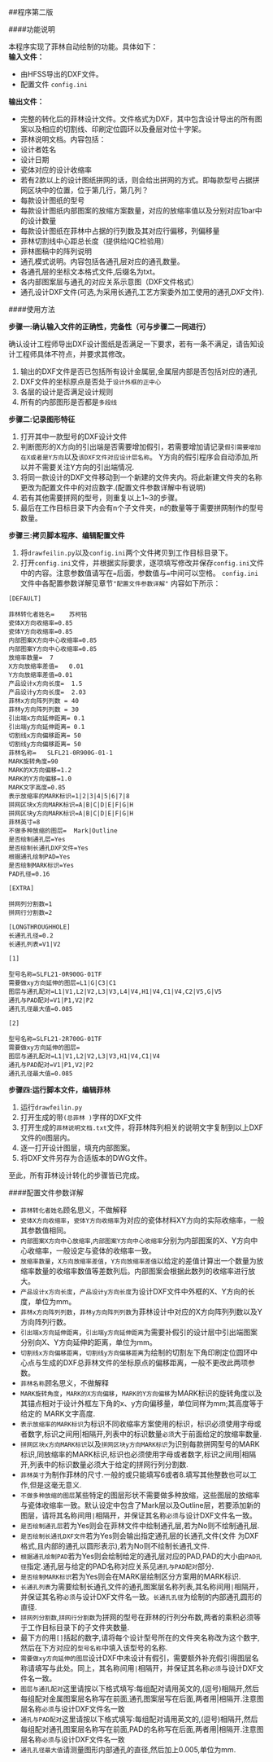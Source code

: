 ##程序第二版

####功能说明

本程序实现了菲林自动绘制的功能。具体如下：  
**输入文件：**

* 由HFSS导出的DXF文件。
* 配置文件 `config.ini`  

**输出文件：**  

* 完整的转化后的菲林设计文件。文件格式为DXF，其中包含设计导出的所有图案以及相应的切割线、印刷定位圆环以及叠层对位十字架。
* 菲林说明文档。内容包括：
 * 设计者姓名
 * 设计日期
 * 瓷体对应的设计收缩率
 * 若有2款以上的设计图纸拼网的话，则会给出拼网的方式。即每款型号占据拼网区块中的位置，位于第几行，第几列？
 * 每款设计图纸的型号
 * 每款设计图纸内部图案的放缩方案数量，对应的放缩率值以及分别对应1bar中的设计数量
 * 每款设计图纸在菲林中占据的行列数及其对应行偏移，列偏移量
 * 菲林切割线中心距总长度（提供给IQC检验用）
 * 菲林图稿中的阵列说明  
* 通孔模式说明。内容包括各通孔层对应的通孔数量。
* 各通孔层的坐标文本格式文件,后缀名为txt。
* 各内部图案层与通孔的对应关系示意图（DXF文件格式）
* 通孔设计DXF文件(可选,为采用长通孔工艺方案委外加工使用的通孔DXF文件).
  
####使用方法

**步骤一:确认输入文件的正确性，完备性（可与步骤二一同进行）**   

确认设计工程师导出DXF设计图纸是否满足一下要求，若有一条不满足，请告知设计工程师具体不符点，并要求其修改。      
1. 输出的DXF文件是否已包括所有设计金属层,金属层内部是否包括对应的通孔	
2. DXF文件的坐标原点是否处于`设计外框的正中心`  
3. 各层的设计是否满足设计规则  
4. 所有的内部图形是否都是`多段线`  

**步骤二:记录图形特征**   

1. 打开其中一款型号的DXF设计文件   
2. 判断图形的X方向的引出端是否需要增加假引，若需要增加请记录`假引需要增加在X或者是Y方向`以及`该DXF文件对应设计层名称`。  Y方向的假引程序会自动添加,所以并不需要关注Y方向的引出端情况.
3. 将同一款设计的DXF文件移动到一个新建的文件夹内。将此新建文件夹的名称更改为配置文件中的对应数字.(配置文件参数详解中有说明)
4. 若有其他需要拼网的型号，则重复以上1~3的步骤。
5. 最后在工作目标目录下内会有n个子文件夹，n的数量等于需要拼网制作的型号数量。

**步骤三:拷贝脚本程序、编辑配置文件**  

1. 将`drawfeilin.py`以及`config.ini`两个文件拷贝到工作目标目录下。
2. 打开`config.ini`文件，并根据实际要求，逐项填写修改并保存`config.ini`文件中的内容。注意参数值请写在`=`后面，参数值与`=`中间可以空格。 `config.ini`文件中各配置参数详解见章节`"配置文件参数详解"` 内容如下所示：  
```
﻿﻿[DEFAULT]

菲林转化者姓名=	苏柯铭
瓷体X方向收缩率=0.85  
瓷体Y方向收缩率=0.85
内部图案X方向中心收缩率=0.85
内部图案Y方向中心收缩率=0.85   
放缩率数量=	7
X方向放缩率差值=	0.01
Y方向放缩率差值=0.01
产品设计x方向长度=	1.5
产品设计y方向长度=	2.03
菲林x方向阵列列数 =	40
菲林y方向阵列列数 =	30
引出端x方向延伸距离=	0.1
引出端y方向延伸距离=	0.1
切割线x方向偏移距离=	50
切割线y方向偏移距离=	50
菲林名称=	SLFL21-0R900G-01-1
MARK旋转角度=90
MARK的X方向偏移=1.2
MARK的Y方向偏移=1.0
MARK文字高度=0.85
表示放缩率的MARK标识=1|2|3|4|5|6|7|8
拼网区块x方向MARK标识=A|B|C|D|E|F|G|H
拼网区块y方向MARK标识=A|B|C|D|E|F|G|H
菲林英寸=8
不做多种放缩的图层=	Mark|Outline
是否绘制通孔层=Yes
是否绘制长通孔DXF文件=Yes
根据通孔绘制PAD=Yes
是否绘制MARK标识=Yes
PAD孔径=0.16

[EXTRA]

拼网列分割数=1
拼网行分割数=2

[LONGTHROUGHHOLE]
长通孔孔径=0.2
长通孔列表=V1|V2

[1]

型号名称=SLFL21-0R900G-01TF
需要做xy方向延伸的图层=L1|G|C3|C1
图层与通孔配对=L1|V1,L2|V2,L3|V3,L4|V4,H1|V4,C1|V4,C2|V5,G|V5
通孔与PAD配对=V1|P1,V2|P2
通孔孔径最大值=0.085

[2]

型号名称=SLFL21-2R700G-01TF
需要做xy方向延伸的图层=
图层与通孔配对=L1|V1,L2|V2,L3|V3,H1|V4,C1|V4
通孔与PAD配对=V1|P1,V2|P2
通孔孔径最大值=0.085
```

**步骤四:运行脚本文件，编辑菲林**  

1. 运行`drawfeilin.py`  
2. 打开生成的带`(总菲林 )`字样的DXF文件  
3. 打开生成的`菲林说明文档.txt`文件，将菲林阵列相关的说明文字复制到以上DXF文件的`0`图层内。  
4. 逐一打开设计图层，填充内部图案。  
5. 将DXF文件另存为合适版本的DWG文件。  

至此，所有菲林设计转化的步骤皆已完成。 

####配置文件参数详解

* `菲林转化者姓名`顾名思义，不做解释
* `瓷体X方向收缩率`，`瓷体Y方向收缩率`为对应的瓷体材料XY方向的实际收缩率，一般其参数值相同。
* `内部图案X方向中心放缩率`,`内部图案Y方向中心收缩率`分别为内部图案的X、Y方向中心收缩率，一般设定与瓷体的收缩率一致。
* `放缩率数量`，`X方向放缩率差值`，`Y方向放缩率差值`以给定的差值计算出一个数量为放缩率数量的收缩率数值等差数列后。内部图案会根据此数列的收缩率进行放大。
* `产品设计x方向长度`，`产品设计y方向长度`为设计DXF文件中外框的X、Y方向的长度，单位为mm。
* `菲林x方向阵列列数`，`菲林y方向阵列列数`为菲林设计中对应的X方向阵列列数以及Y方向阵列行数。
* `引出端x方向延伸距离`，`引出端y方向延伸距离`为需要补假引的设计层中引出端图案分别向X、Y方向延伸的距离，单位为mm。
* `切割线x方向偏移距离`，`切割线y方向偏移距离`为绘制的切割左下角印刷定位圆环中心点与生成的DXF总菲林文件的坐标原点的偏移距离，一般不更改此两项参数。
* `菲林名称`顾名思义，不做解释
* `MARK旋转角度`，`MARK的X方向偏移`，`MARK的Y方向偏移`为MARK标识的旋转角度以及其锚点相对于设计外框左下角的x、y方向偏移量，单位同样为mm;其高度等于给定的 MARK文字高度.
* `表示放缩率的MARK标识`为标识不同收缩率方案使用的标识，标识必须使用字母或者数字,标识之间用|相隔开,列表中的标识数量`必须`大于前面给定的放缩率数量.
* `拼网区块x方向MARK标识`以及`拼网区块y方向MARK标识`为识别每款拼网型号的MARK标识,同放缩率的MARK标识,标识也必须使用字母或者数字,标识之间用|相隔开,列表中的标识数量必须大于给定的拼网行列分割数.
* `菲林英寸`为制作菲林的尺寸.一般的或只能填写6或者8.填写其他整数也可以工作,但是这毫无意义.
* `不做多种放缩的图层`某些特定的图层形状不需要做多种放缩，这些图层的放缩率与瓷体收缩率一致。默认设定中包含了Mark层以及Outline层，若要添加新的图层，请将其名称间用`|`相隔开，并保证其名称`必须`与设计DXF文件名一致。
* `是否绘制通孔层`若为Yes则会在菲林文件中绘制通孔层,若为No则不绘制通孔层.
* `是否绘制长通孔DXF文件`若为Yes则会输出指定通孔层的长通孔文件(文件 为DXF格式,且内部的通孔以圆形表示),若为No则不绘制长通孔文件.
* `根据通孔绘制PAD`若为Yes则会绘制给定的通孔层对应的PAD,PAD的大小由`PAD孔径`指定.通孔层与给定的PAD名称对应关系见`通孔与PAD配对`部分.
* `是否绘制MARK标识`若为Yes则会在MARK层绘制区分方案用的MARK标识.
* `长通孔列表`为需要绘制长通孔文件的通孔图案层名称列表,其名称间用`|`相隔开，并保证其名称`必须`与设计DXF文件名一致。`长通孔孔径`为绘制的内部通孔圆形的直径.
* `拼网列分割数`,`拼网行分割数`为拼网的型号在菲林的行列分布数,两者的乘积必须等于工作目标目录下的子文件夹数量.
* 最下方的用`[]`括起的数字,请将每个设计型号所在的文件夹名称改为这个数字,然后在下方对应的`型号名称`中填入该型号的名称.
* `需要做xy方向延伸的图层`设计DXF中未设计有假引，需要额外补充假引得图层名称请填写与此处。同上，其名称间用`|`相隔开，并保证其名称`必须`与设计DXF文件名一致。
* `图层与通孔配对`这里请按以下格式填写:每组配对请用英文的,(逗号)相隔开,然后每组配对金属图案层名称写在前面,通孔图案层写在后面,两者用|相隔开.注意图层名称`必须`与设计DXF文件名一致
* `通孔与PAD配对`这里请按以下格式填写:每组配对请用英文的,(逗号)相隔开,然后每组配对通孔图案层名称写在前面,PAD的名称写在后面,两者用|相隔开.注意图层名称`必须`与设计DXF文件名一致
* `通孔孔径最大值`请测量图形内部通孔的直径,然后加上0.005,单位为mm.
